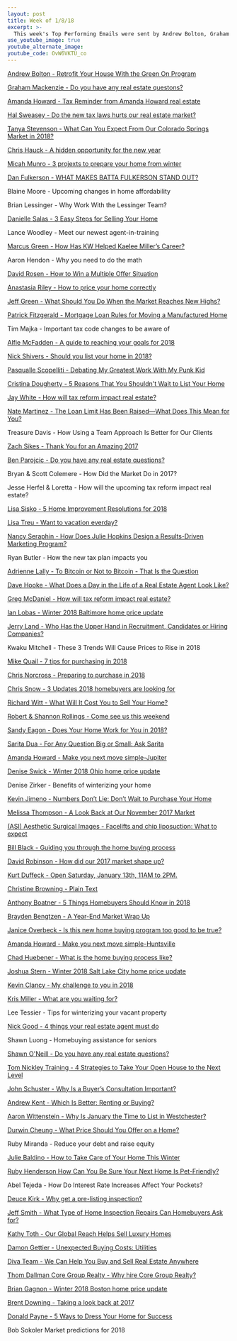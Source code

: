 ```yaml
---
layout: post
title: Week of 1/8/18
excerpt: >-
  This week's Top Performing Emails were sent by Andrew Bolton, Graham Mackenzie, Amanda Howard, Hal Sweasey, and Tanya Stevenson
use_youtube_image: true
youtube_alternate_image:
youtube_code: OvW6VKTU_co
---
```

<a href="https://t.e2ma.net/webview/w9a5n/6a704ab42069e11e6e35c319b4fb14af" target="_blank">Andrew Bolton - Retrofit Your House With the Green On Program</a>

<a href="https://t.e2ma.net/webview/ih71ib/0baee38fc6624e97dc6c9d98e7e7f1eb" target="_blank">Graham Mackenzie - Do you have any real estate questons?</a>

<a href="https://t.e2ma.net/webview/jmu46/9e6d150a4a82322e51af1cdf4e6a6c2c" target="_blank">Amanda Howard - Tax Reminder from Amanda Howard real estate</a>

<a href="https://t.e2ma.net/webview/3u8kv/7ea6511176d456c05c4bd9773dad8e75" target="_blank">Hal Sweasey - 	Do the new tax laws hurts our real estate market?</a>

<a href="https://t.e2ma.net/webview/9rdun/0a6e5292dd72f53c34cda119c8268069" target="_blank">Tanya Stevenson - What Can You Expect From Our Colorado Springs Market in 2018?</a>

<a href="https://t.e2ma.net/webview/uijvl/17a335e367d746f3167319800f027433" target="_blank">Chris Hauck - A hidden opportunity for the new year</a>

<a href="https://t.e2ma.net/webview/d8fo3/f1a66f13e64f304e3e27f320d93e7966" target="_blank">Micah Munro - 3 projexts to prepare your home from winter</a>

<a href="http://p0.vresp.com/8e4acr" target="_blank">Dan Fulkerson - WHAT MAKES BATTA FULKERSON STAND OUT?</a>

Blaine Moore - Upcoming changes in home affordability

Brian Lessinger - Why Work With the Lessinger Team?

<a href="https://t.e2ma.net/webview/lcgew/0e05699a8723c7a382b99b844f4b2529" target="_blank">Danielle Salas - 	3 Easy Steps for Selling Your Home</a>

Lance Woodley - Meet our newest agent-in-training

<a href="https://t.e2ma.net/webview/yfi6r/d60706e8564767464a1f6165722bf219" target="_blank">Marcus Green - How Has KW Helped Kaelee Miller’s Career?</a>

Aaron Hendon - Why you need to do the math

<a href="https://t.e2ma.net/webview/wu40mj/9f570ece74d7f15504331c7ce3e47b8e" target="_blank">David Rosen - How to Win a Multiple Offer Situation</a>

<a href="https://t.e2ma.net/webview/7nexx/97332a804fdc5cd3d6ab507214568f03" target="_blank">Anastasia Riley - How to price your home correctly</a>

<a href="https://t.e2ma.net/webview/60obz/219a5ccda0517770bd81b4f9161d10eb" target="_blank">Jeff Green - What Should You Do When the Market Reaches New Highs?</a>

<a href="https://t.e2ma.net/webview/t7muu/2edee87986568651bf71e77e4538b12b" target="_blank">Patrick Fitzgerald - Mortgage Loan Rules for Moving a Manufactured Home</a>

Tim Majka - Important tax code changes to be aware of

<a href="https://t.e2ma.net/webview/i5rop/d13cee8fc766ce5a336bb218b4965d64" target="_blank">Alfie McFadden - A guide to reaching your goals for 2018</a>

<a href="https://t.e2ma.net/webview/ak5kib/1f57be7b76538b35019d4185677b916d" target="_blank">Nick Shivers - Should you list your home in 2018?</a>

<a href="https://t.e2ma.net/webview/fegi8/1c198ba2cbf1784cb050406f4a6d8df9" target="_blank">Pasqualle Scopelliti - Debating My Greatest Work With My Punk Kid</a>

<a href="https://t.e2ma.net/webview/4ppw2/76d1932944161cb8744e47c13e590445" target="_blank">Cristina Dougherty - 5 Reasons That You Shouldn't Wait to List Your Home</a>

<a href="https://t.e2ma.net/webview/k0ggx/eb1e5f6e82c82aee49ef32ed435c4b2e" target="_blank">Jay White - How will tax reform impact real estate?</a>

<a href="https://t.e2ma.net/webview/r705n/6096b1bf7d9b27b9b8ff7c1e3fb54c89" target="_blank">Nate Martinez - The Loan Limit Has Been Raised—What Does This Mean for You?</a>

Treasure Davis - How Using a Team Approach Is Better for Our Clients

<a href="https://t.e2ma.net/webview/3ut6r/bb33c687bfa56e48e9dd8c59b7f851d4" target="_blank">Zach Sikes - Thank You for an Amazing 2017</a>

<a href="http://p0.vresp.com/LDZ2xc" target="_blank">Ben Parojcic - Do you have any real estate questions?</a>

Bryan & Scott Colemere - How Did the Market Do in 2017?

Jesse Herfel & Loretta - How will the upcoming tax reform impact real estate?

<a href="https://t.e2ma.net/webview/cqsnq/fd8ae77ea07cb83d412b9139361fc65c" target="_blank">Lisa Sisko - 5 Home Improvement Resolutions for 2018</a>

<a href="https://t.e2ma.net/webview/avwhr/fb488a4902e93dc6ce90146dbf366288" target="_blank">Lisa Treu - 	Want to vacation everday?</a>

<a href="https://t.e2ma.net/webview/ryc8v/d056372212869cc9ef32275525373fdf" target="_blank">Nancy Seraphin - How Does Julie Hopkins Design a Results-Driven Marketing Program?</a>

Ryan Butler - How the new tax plan impacts you

<a href="https://t.e2ma.net/webview/owj22c/fe658c49d76dc521a23e48b79e526ff6" target="_blank">Adrienne Lally - To Bitcoin or Not to Bitcoin - That Is the Question</a>

<a href="https://t.e2ma.net/webview/iwm5o/25e596396b9f74ab14cde3b330fd52d0" target="_blank">Dave Hooke - What Does a Day in the Life of a Real Estate Agent Look Like?</a>

<a href="https://t.e2ma.net/webview/2mm2r/d9614e44812435a71f7dc11681d6144c" target="_blank">Greg McDaniel - 	How will tax reform impact real estate?</a>

<a href="https://t.e2ma.net/webview/chn1h/e1d3b7a1f723a36a473b57bf666690f8" target="_blank">Ian Lobas - Winter 2018 Baltimore home price update</a>

<a href="https://t.e2ma.net/webview/0uae8/709885a768d2a5dc82db553e30b5c4ed" target="_blank">Jerry Land - Who Has the Upper Hand in Recruitment, Candidates or Hiring Companies?</a>

Kwaku Mitchell - These 3 Trends Will Cause Prices to Rise in 2018

<a href="https://t.e2ma.net/webview/0bw09/f8c592ac98bf858f620c81eff34c019b" target="_blank">Mike Quail - 7 tips for purchasing in 2018</a>

<a href="http://p0.vresp.com/Utdszi" target="_blank">Chris Norcross - Preparing to purchase in 2018</a>

<a href="https://t.e2ma.net/webview/lpo8n/ab9aa72a9842489695efa2cffd527982" target="_blank">Chris Snow - 3 Updates 2018 homebuyers are looking for</a>

<a href="https://t.e2ma.net/webview/hzunn/9fa51cb24b3f01018f0c6cb358cab156" target="_blank">Richard Witt - What Will It Cost You to Sell Your Home?</a>

<a href="https://t.e2ma.net/webview/8c6vv/05d0805b99c27acca5249d3e44c6969c" target="_blank">Robert & Shannon Rollings - 	Come see us this weekend</a>

<a href="https://t.e2ma.net/webview/uh891d/ea728f200cd3b304bb64e897e1c76ca1" target="_blank">Sandy Eagon - Does Your Home Work for You in 2018?</a>

<a href="https://t.e2ma.net/webview/rsf2u/0dca9eb6221aa11c7efab9f4ba28482e" target="_blank">Sarita Dua - For Any Question Big or Small: Ask Sarita</a>

<a href="http://p0.vresp.com/lnLMx9" target="_blank">Amanda Howard - Make you next move simple-Jupiter</a>

<a href="https://t.e2ma.net/webview/hvzum/85d9ab348c5ea757c4a117abdacbe8b2" target="_blank">Denise Swick - Winter 2018 Ohio home price update</a>

Denise Zirker - Benefits of winterizing your home

<a href="https://t.e2ma.net/webview/pl55w/e7b6508cbef3f3a939642585f44e2fda" target="_blank">Kevin Jimeno - Numbers Don’t Lie: Don’t Wait to Purchase Your Home</a>

<a href="https://t.e2ma.net/webview/br1jhb/cddd0931c66e1bca76df1a35c1614a0b" target="_blank">Melissa Thompson - A Look Back at Our November 2017 Market</a>

<a href="https://t.e2ma.net/webview/65i0t/53e29e8c4bafe89766ac1a4dee3ef3a7" target="_blank">(ASI) Aesthetic Surgical Images - Facelifts and chip liposuction: What to expect</a>

<a href="https://t.e2ma.net/webview/fcpft/fec4f99a98dd5141f60a33c5ecbd0e33" target="_blank">Bill Black - Guiding you through the home buying process</a>

<a href="https://t.e2ma.net/webview/59y0q/f7ed7272d1daba3e377d2fbeeb844834" target="_blank">David Robinson - How did our 2017 market shape up?</a>

<a href="https://t.e2ma.net/webview/gt3s7/d4d714e2955dc30c959b9f47716be8c6" target="_blank">Kurt Duffeck - Open Saturday, January 13th, 11AM to 2PM.</a>

<a href="http://p0.vresp.com/DthgX0" target="_blank">Christine Browning - Plain Text</a>

<a href="https://t.e2ma.net/webview/pf7r1b/f5df9de7dc7419df49f632135aa7bbfd" target="_blank">Anthony Boatner - 5 Things Homebuyers Should Know in 2018</a>

<a href="https://t.e2ma.net/webview/ecgy1b/291a48f2e7b0ab6e757027aac95283e1" target="_blank">Brayden Bengtzen - A Year-End Market Wrap Up</a>

<a href="http://p0.vresp.com/zyRYXP" target="_blank">Janice Overbeck - Is this new home buying program too good to be true?</a>

<a href="http://p0.vresp.com/rFSR2y" target="_blank">Amanda Howard - Make you next move simple-Huntsville</a>

<a href="https://t.e2ma.net/webview/ca21ab/9753c3da4ead09aacd1fd49ed29f9f47" target="_blank">Chad Huebener - What is the home buying process like?</a>

<a href="https://t.e2ma.net/webview/c6fgl/0b3928507dcc12563eb27873152b4ee2" target="_blank">Joshua Stern - 	Winter 2018 Salt Lake City home price update</a>

<a href="https://t.e2ma.net/webview/jh37l/9115f72e0d20ebd3654489941de1b8d4" target="_blank">Kevin Clancy - My challenge to you in 2018</a>

<a href="https://t.e2ma.net/webview/gmsj6/1151c6c9bd5547b20fa7c05eb37fa508" target="_blank">Kris Miller - What are you waiting for?</a>

Lee Tessier - Tips for winterizing your vacant property

<a href="https://t.e2ma.net/webview/bq8dq/f33aa54e618d8ffa982c91c65186ef24" target="_blank">Nick Good - 4 things your real estate agent must do</a>

Shawn Luong - Homebuying assistance for seniors

<a href="https://t.e2ma.net/webview/aenghb/a848948c37ba03456f243e02ad4cd666" target="_blank">Shawn O'Neill - Do you have any real estate questions?</a>

<a href="https://t.e2ma.net/webview/rrtf3c/bffbd321811a38cc4747d49fd518ac83" target="_blank">Tom Nickley Training - 4 Strategies to Take Your Open House to the Next Level</a>

<a href="http://p0.vresp.com/LISDCY" target="_blank">John Schuster - Why Is a Buyer’s Consultation Important?</a>

<a href="https://t.e2ma.net/webview/okgyab/a0f141d39e96cb7b58a54d328d74c478" target="_blank">Andrew Kent - Which Is Better: Renting or Buying?</a>

<a href="https://t.e2ma.net/webview/7th8v/b6d47c062bedf3e9943b75888f225b12" target="_blank">Aaron Wittenstein - Why Is January the Time to List in Westchester?</a>

<a href="https://t.e2ma.net/webview/ittts/45ebe184c5e5a168625723ff3c70f0f5" target="_blank">Durwin Cheung - What Price Should You Offer on a Home?</a>

Ruby Miranda - Reduce your debt and raise equity

<a href="https://t.e2ma.net/webview/xinb3b/c4174a91a751c3091da82060f43bc37b" target="_blank">Julie Baldino - How to Take Care of Your Home This Winter</a>

<a href="https://t.e2ma.net/webview/utv5u/c441f342de62f41e313b3becd2fb23ef" target="_blank">Ruby Henderson	How Can You Be Sure Your Next Home Is Pet-Friendly?</a>

Abel Tejeda - How Do Interest Rate Increases Affect Your Pockets?

<a href="https://t.e2ma.net/webview/nlrzs/3a6feae94303f88b341bd338d64ba013" target="_blank">Deuce Kirk - Why get a pre-listing inspection?</a>

<a href="https://t.e2ma.net/webview/nlrzs/3a6feae94303f88b341bd338d64ba013" target="_blank">Jeff Smith - What Type of Home Inspection Repairs Can Homebuyers Ask for?</a>

<a href="https://t.e2ma.net/webview/xy1sh/bc48acb5b0ab42a7d07efbf006ef36d8" target="_blank">Kathy Toth - Our Global Reach Helps Sell Luxury Homes</a>

<a href="https://t.e2ma.net/webview/bywol/fddd629acd2c539856f35e41e99a39c6" target="_blank">Damon Gettier - Unexpected Buying Costs: Utilities</a>

<a href="http://p0.vresp.com/HXizcr" target="_blank">Diva Team - We Can Help You Buy and Sell Real Estate Anywhere</a>

<a href="http://p0.vresp.com/IXAhO5" target="_blank">Thom Dallman Core Group Realty - Why hire Core Group Realty?</a>

<a href="https://t.e2ma.net/webview/6yqiee/7c8f43d1898fc601f049e94f6638948a" target="_blank">Brian Gagnon - Winter 2018 Boston home price update</a>

<a href="http://p0.vresp.com/GEx01c" target="_blank">Brent Downing - Taking a look back at 2017</a>

<a href="http://p0.vresp.com/lO38LM" target="_blank">Donald Payne - 	5 Ways to Dress Your Home for Success</a>

Bob Sokoler	Market predictions for 2018
